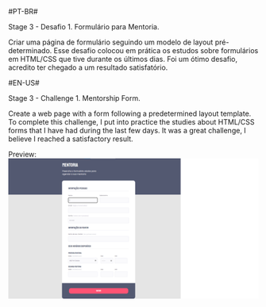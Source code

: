 #PT-BR#

Stage 3 - Desafio 1.
Formulário para Mentoria.

Criar uma página de formulário seguindo um modelo de layout pré-determinado.
Esse desafio colocou em prática os estudos sobre formulários em HTML/CSS que tive durante os últimos dias.
Foi um ótimo desafio, acredito ter chegado a um resultado satisfatório.

#EN-US#

Stage 3 - Challenge 1.
Mentorship Form.

Create a web page with a form following a predetermined layout template.
To complete this challenge, I put into practice the studies about HTML/CSS forms that I have had during the last few days.
It was a great challenge, I believe I reached a satisfactory result.


Preview:
<img src="https://raw.githubusercontent.com/rafacelos/StartingProjects/main/Stage3%20Challenge%201/img/form1.png" />
